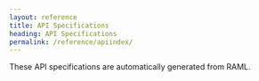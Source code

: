 ```yaml
---
layout: reference
title: API Specifications
heading: API Specifications
permalink: /reference/apiindex/
---
```


These API specifications are automatically generated from RAML.
